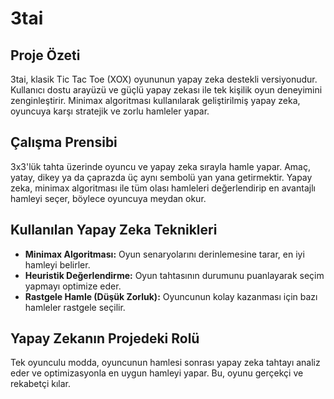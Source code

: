 # 3tai

## Proje Özeti  
3tai, klasik Tic Tac Toe (XOX) oyununun yapay zeka destekli versiyonudur. Kullanıcı dostu arayüzü ve güçlü yapay zekası ile tek kişilik oyun deneyimini zenginleştirir. Minimax algoritması kullanılarak geliştirilmiş yapay zeka, oyuncuya karşı stratejik ve zorlu hamleler yapar.

## Çalışma Prensibi  
3x3'lük tahta üzerinde oyuncu ve yapay zeka sırayla hamle yapar. Amaç, yatay, dikey ya da çaprazda üç aynı sembolü yan yana getirmektir. Yapay zeka, minimax algoritması ile tüm olası hamleleri değerlendirip en avantajlı hamleyi seçer, böylece oyuncuya meydan okur.

## Kullanılan Yapay Zeka Teknikleri  
- **Minimax Algoritması:** Oyun senaryolarını derinlemesine tarar, en iyi hamleyi belirler.  
- **Heuristik Değerlendirme:** Oyun tahtasının durumunu puanlayarak seçim yapmayı optimize eder.  
- **Rastgele Hamle (Düşük Zorluk):** Oyuncunun kolay kazanması için bazı hamleler rastgele seçilir.

## Yapay Zekanın Projedeki Rolü  
Tek oyunculu modda, oyuncunun hamlesi sonrası yapay zeka tahtayı analiz eder ve optimizasyonla en uygun hamleyi yapar. Bu, oyunu gerçekçi ve rekabetçi kılar.
